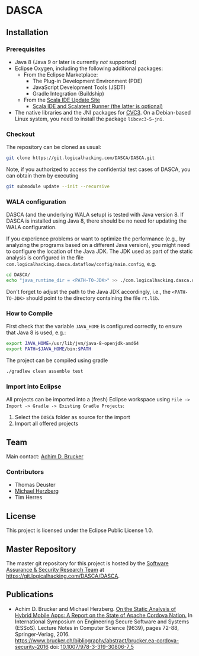 # DASCA

## Installation

### Prerequisites

* Java 8 (Java 9 or later is currently *not* supported)
* Eclipse Oxygen, including the following additional packages:
  * From the Eclipse Marketplace:
    * The Plug-in Development Environment (PDE)
    * JavaScript Development Tools (JSDT)
    * Gradle Integration (Buildship)
  * From the [Scala IDE Update Site](http://scala-ide.org/download/current.html)
    * [Scala IDE and Scalatest Runner (the latter is optional)](http://download.scala-ide.org/sdk/lithium/e44/scala211/stable/site)
* The native libraries and the JNI packages for [CVC3](http://cs.nyu.edu/acsys/cvc3/). 
  On a Debian-based Linux system, you need to install the package `libcvc3-5-jni`.

### Checkout

The repository can be cloned as usual:

``` sh
git clone https://git.logicalhacking.com/DASCA/DASCA.git
```

Note, if you authorized to access the confidential test cases of 
DASCA, you can obtain them by executing

``` sh
git submodule update --init --recursive
```

### WALA configuration

DASCA (and the underlying WALA setup) is tested with Java version 8.
If DASCA is installed using Java 8, there should be no need for updating
the WALA configuration.

If you experience problems or want to optimize the performance (e.g.,
by analyzing the programs based on a different Java version), you
might need to configure the location of the Java JDK. The JDK used
as part of the static analysis is configured in the file 
`com.logicalhacking.dasca.dataflow/config/main.config`, e.g.

``` sh
cd DASCA/
echo "java_runtime_dir = <PATH-TO-JDK>" >> ./com.logicalhacking.dasca.dataflow/config/main.config
```

Don't forget to adjust the path to the Java JDK accordingly, i.e.,
the `<PATH-TO-JDK>` should point to the directory containing the file
`rt.lib`.

### How to Compile

First check that the variable `JAVA_HOME` is configured correctly, to ensure 
that Java 8 is used, e.g.:

``` sh
export JAVA_HOME=/usr/lib/jvm/java-8-openjdk-amd64
export PATH=$JAVA_HOME/bin:$PATH
```

The project can be compiled using gradle

``` sh
./gradlew clean assemble test
```

### Import into Eclipse

All projects can be imported into a (fresh) Eclipse workspace
using `File -> Import -> Gradle -> Existing Gradle Projects`:

 1. Select the `DASCA` folder as source for the import
 2. Import all offered projects


## Team

Main contact: [Achim D. Brucker](http://www.brucker.ch/)

### Contributors

* Thomas Deuster
* [Michael Herzberg](http://www.dcs.shef.ac.uk/cgi-bin/makeperson?M.Herzberg)
* Tim Herres

## License

This project is licensed under the Eclipse Public License 1.0.

## Master Repository

The master git repository for this project is hosted by the [Software
Assurance & Security Research Team](https://logicalhacking.com) at
<https://git.logicalhacking.com/DASCA/DASCA>.

## Publications

* Achim D. Brucker and Michael Herzberg. [On the Static Analysis of
  Hybrid Mobile Apps: A Report on the State of Apache Cordova
  Nation.](https://www.brucker.ch/bibliography/download/2016/brucker.ea-cordova-security-2016.pdf)
  In International Symposium on Engineering Secure Software
  and Systems (ESSoS). Lecture Notes in Computer Science (9639), pages
  72-88, Springer-Verlag, 2016.
  https://www.brucker.ch/bibliography/abstract/brucker.ea-cordova-security-2016
  doi: [10.1007/978-3-319-30806-7_5](http://dx.doi.org/10.1007/978-3-319-30806-7_5)
